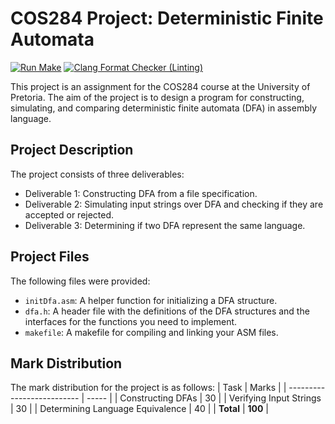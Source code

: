 # COS284 Project: Deterministic Finite Automata

[![Run Make](https://github.com/Donatello-Carboni/COS284-Project/actions/workflows/makeBinary.yml/badge.svg)](https://github.com/Donatello-Carboni/COS284-Project/actions/workflows/makeBinary.yml)
[![Clang Format Checker (Linting)](https://github.com/Donatello-Carboni/COS284-Project/actions/workflows/superLinter.yml/badge.svg)](https://github.com/Donatello-Carboni/COS284-Project/actions/workflows/superLinter.yml)

This project is an assignment for the COS284 course at the University of Pretoria. The aim of the project is to design a program for constructing, simulating, and comparing deterministic finite automata (DFA) in assembly language.

## Project Description

The project consists of three deliverables:

- Deliverable 1: Constructing DFA from a file specification.
- Deliverable 2: Simulating input strings over DFA and checking if they are accepted or rejected.
- Deliverable 3: Determining if two DFA represent the same language.

## Project Files

The following files were provided:

- `initDfa.asm`: A helper function for initializing a DFA structure.
- `dfa.h`: A header file with the definitions of the DFA structures and the interfaces for the functions you need to implement.
- `makefile`: A makefile for compiling and linking your ASM files.

## Mark Distribution

The mark distribution for the project is as follows:
| Task | Marks |
| -------------------------- | ----- |
| Constructing DFAs | 30 |
| Verifying Input Strings | 30 |
| Determining Language Equivalence | 40 |
| **Total** | **100** |
